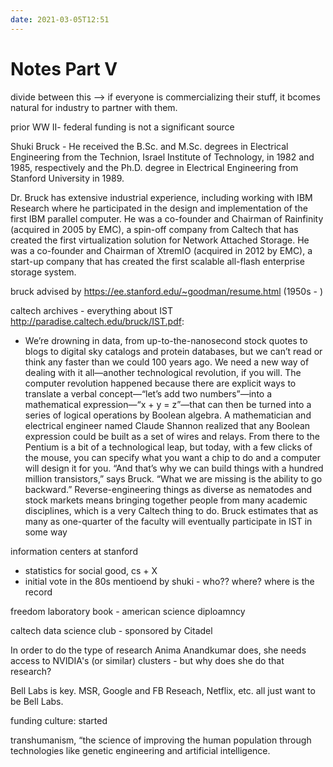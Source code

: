 ```yaml
---
date: 2021-03-05T12:51
---
```

# Notes Part V
divide between this --> 
if everyone is commercializing their stuff, it bcomes natural for industry to partner with them.

prior WW II- federal funding is not a significant source

Shuki Bruck - He received the B.Sc. and M.Sc. degrees in Electrical Engineering from the Technion, Israel Institute of Technology, in 1982 and 1985, respectively and the Ph.D. degree in Electrical Engineering from Stanford University in 1989.


Dr. Bruck has extensive industrial experience, including working with IBM Research where he participated in the design and implementation of the first IBM parallel computer. He was a co-founder and Chairman of Rainfinity (acquired in 2005 by EMC), a spin-off company from Caltech that has created the first virtualization solution for Network Attached Storage. He was a co-founder and Chairman of XtremIO (acquired in 2012 by EMC), a start-up company that has created the first scalable all-flash enterprise storage system.

bruck advised by https://ee.stanford.edu/~goodman/resume.html (1950s - )

caltech archives - everything about IST
http://paradise.caltech.edu/bruck/IST.pdf:
- We’re drowning in data, from up-to-the-nanosecond stock quotes to blogs to digital sky catalogs and protein databases, but we can’t read or think any faster than we could 100 years ago. We need a new way of dealing with it all—another technological revolution, if you will. The computer revolution happened because there are explicit ways to translate a verbal concept—“let’s add two numbers”—into a mathematical expression—“x + y = z”—that can then be turned into a series of logical operations by Boolean algebra. A mathematician and electrical engineer named Claude Shannon realized that any Boolean expression could be built as a set of wires and relays. From there to the Pentium is a bit of a technological leap, but today, with a few clicks of the mouse, you can specify what you want a chip to do and a computer will design it for you. “And that’s why we can build things with a hundred million transistors,” says Bruck. “What we are missing is the ability to go backward.” Reverse-engineering things as diverse as nematodes and stock markets means bringing together people from many academic disciplines, which is a very Caltech thing to do. Bruck estimates that as many as one-quarter of the faculty will eventually participate in IST in some way

information centers at stanford
- statistics for social good, cs + X
- initial vote in the 80s mentioend by shuki - who?? where? where is the record 

freedom laboratory book - american science diploamncy

caltech data science club - sponsored by Citadel


In order to do the type of research Anima Anandkumar does, she needs access to NVIDIA's (or similar) clusters
    - but why does she do that research?

Bell Labs is key. MSR, Google and FB Reseach, Netflix, etc. all just want to be Bell Labs.

funding culture: started

 transhumanism, “the science of improving the human population through technologies like genetic engineering and artificial intelligence.
 